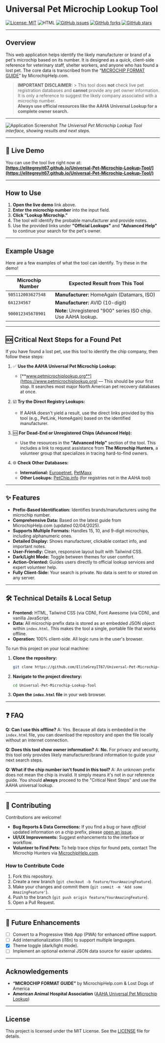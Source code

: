 # Universal Pet Microchip Lookup Tool

[![License: MIT](https://img.shields.io/badge/License-MIT-yellow.svg)](https://opensource.org/licenses/MIT)
![HTML](https://img.shields.io/badge/language-HTML-blue)
[![GitHub issues](https://img.shields.io/github/issues/EliteGreyIT67/Universal-Pet-Microchip-Lookup-Tool)](https://github.com/EliteGreyIT67/Universal-Pet-Microchip-Lookup-Tool/issues)
[![GitHub forks](https://img.shields.io/github/forks/EliteGreyIT67/Universal-Pet-Microchip-Lookup-Tool)](https://github.com/EliteGreyIT67/Universal-Pet-Microchip-Lookup-Tool/network)
[![GitHub stars](https://img.shields.io/github/stars/EliteGreyIT67/Universal-Pet-Microchip-Lookup-Tool)](https://github.com/EliteGreyIT67/Universal-Pet-Microchip-Lookup-Tool/stargazers)

---

## Overview

This web application helps identify the likely manufacturer or brand of a pet's microchip based on its number. It is designed as a quick, client-side reference for veterinary staff, shelter workers, and anyone who has found a lost pet. The core data is transcribed from the “[MICROCHIP FORMAT GUIDE](https://www.microchiphelp.com/uploads/9/9/7/3/9973230/format_03-29-2025.pdf)” by MicrochipHelp.com.

> **IMPORTANT DISCLAIMER:** > This tool does **not** check live pet registration databases and **cannot** provide any pet owner information. It is only a reference to suggest the likely company associated with a microchip number.  
> **Always use official resources like the AAHA Universal Lookup for a complete owner search.**

---

![Application Screenshot](https://imgur.com/79HgsZO.png)
*The Universal Pet Microchip Lookup Tool interface, showing results and next steps.*

---

## 📍 Live Demo

You can use the tool live right now at:
**[https://elitegreyit67.github.io/Universal-Pet-Microchip-Lookup-Tool/](https://elitegreyit67.github.io/Universal-Pet-Microchip-Lookup-Tool/)**

---

## How to Use

1.  **Open the live demo** link above.
2.  **Enter the microchip number** into the input field.
3.  **Click "Lookup Microchip."**
4.  The tool will identify the probable manufacturer and provide notes.
5.  Use the provided links under **"Official Lookups"** and **"Advanced Help"** to continue your search for the pet's owner.

---

## Example Usage

Here are a few examples of what the tool can identify. Try these in the demo!

| Microchip Number | Expected Result from This Tool             |
|------------------|--------------------------------------------|
| `985112003627548`| **Manufacturer:** HomeAgain (Datamars, ISO)    |
| `0A1234567`      | **Manufacturer:** AVID (10-digit)          |
| `900012345678901`| **Note:** Unregistered "900" series ISO chip. Use AAHA lookup. |

---

## 🆘 Critical Next Steps for a Found Pet

If you have found a lost pet, use this tool to identify the chip company, then follow these steps:

1.  ✅ **Use the AAHA Universal Pet Microchip Lookup:**
    * [**www.petmicrochiplookup.org**](https://www.petmicrochiplookup.org) — This should be your first stop. It searches most major North American pet recovery databases at once.

2.  ☑️ **Try the Direct Registry Lookups:**
    * If AAHA doesn't yield a result, use the direct links provided by this tool (e.g., PetLink, HomeAgain) based on the identified manufacturer.

3.  🆘 **For Dead-End or Unregistered Chips (Advanced Help):**
    * Use the resources in the **"Advanced Help"** section of the tool. This includes a link to request assistance from **The Microchip Hunters**, a volunteer group that specializes in tracing hard-to-find owners.

4.  🌐 **Check Other Databases:**
    * **International:** [Europetnet](https://www.europetnet.com), [PetMaxx](https://www.petmaxx.com)
    * **Other Lookups:** [PetChip.info](https://www.petchip.info) (for registries not in the AAHA tool)

---

## ✨ Features

- **Prefix-Based Identification:** Identifies brands/manufacturers using the microchip number.
- **Comprehensive Data:** Based on the latest guide from MicrochipHelp.com (updated 02/04/2025).
- **Supports Multiple Formats:** Handles 15, 10, and 9-digit microchips, including alphanumeric ones.
- **Detailed Display:** Shows manufacturer, clickable contact info, and important notes.
- **User-Friendly:** Clean, responsive layout built with Tailwind CSS.
- **Dark/Light Mode:** Toggle between themes for user comfort.
- **Action-Oriented:** Guides users directly to official lookup services and expert volunteer help.
- **Fully Client-Side:** Your search is private. No data is sent to or stored on any server.

---

## 🛠️ Technical Details & Local Setup

- **Frontend:** HTML, Tailwind CSS (via CDN), Font Awesome (via CDN), and vanilla JavaScript.
- **Data:** All microchip prefix data is stored as an embedded JSON object within `index.html`. This makes the tool a single, portable file that works offline.
- **Operation:** 100% client-side. All logic runs in the user's browser.

To run this project on your local machine:

1.  **Clone the repository:**
    ```bash
    git clone https://github.com/EliteGreyIT67/Universal-Pet-Microchip-Lookup-Tool.git
    ```
2.  **Navigate to the project directory:**
    ```bash
    cd Universal-Pet-Microchip-Lookup-Tool
    ```
3.  **Open the `index.html` file** in your web browser.

---

## ❓ FAQ

**Q: Can I use this offline?** A: Yes. Because all data is embedded in the `index.html` file, you can download the repository and open the file locally without an internet connection.

**Q: Does this tool show owner information?** A: **No.** For privacy and security, this tool only provides likely manufacturer/brand information to guide your next search steps.

**Q: What if the chip number isn't found in this tool?** A: An unknown prefix does not mean the chip is invalid. It simply means it's not in our reference guide. You should **always** proceed to the "Critical Next Steps" and use the AAHA universal lookup.

---

## 🤝 Contributing

Contributions are welcome!

- **Bug Reports & Data Corrections:** If you find a bug or have *official* updated information on a chip prefix, please [open an issue](https://github.com/EliteGreyIT67/Universal-Pet-Microchip-Lookup-Tool/issues).
- **UI/UX Improvements:** Suggest enhancements to the interface or workflow.
- **Volunteer to Find Pets:** To help trace chips for found pets, contact The Microchip Hunters via [MicrochipHelp.com](https://www.microchiphelp.com/).

### How to Contribute Code

1.  Fork this repository.
2.  Create a new branch (`git checkout -b feature/YourAmazingFeature`).
3.  Make your changes and commit them (`git commit -m 'Add some AmazingFeature'`).
4.  Push to the branch (`git push origin feature/YourAmazingFeature`).
5.  Open a Pull Request.

---

## 🚀 Future Enhancements

- [ ] Convert to a Progressive Web App (PWA) for enhanced offline support.
- [ ] Add internationalization (i18n) to support multiple languages.
- [x] Theme toggle (dark/light mode).
- [ ] Implement an optional external JSON data source for easier updates.

---

## Acknowledgements

- **“MICROCHIP FORMAT GUIDE”** by MicrochipHelp.com & Lost Dogs of America
- **American Animal Hospital Association** ([AAHA Universal Pet Microchip Lookup](https://www.petmicrochiplookup.org))

---

## License

This project is licensed under the MIT License. See the [LICENSE](LICENSE) file for details.

